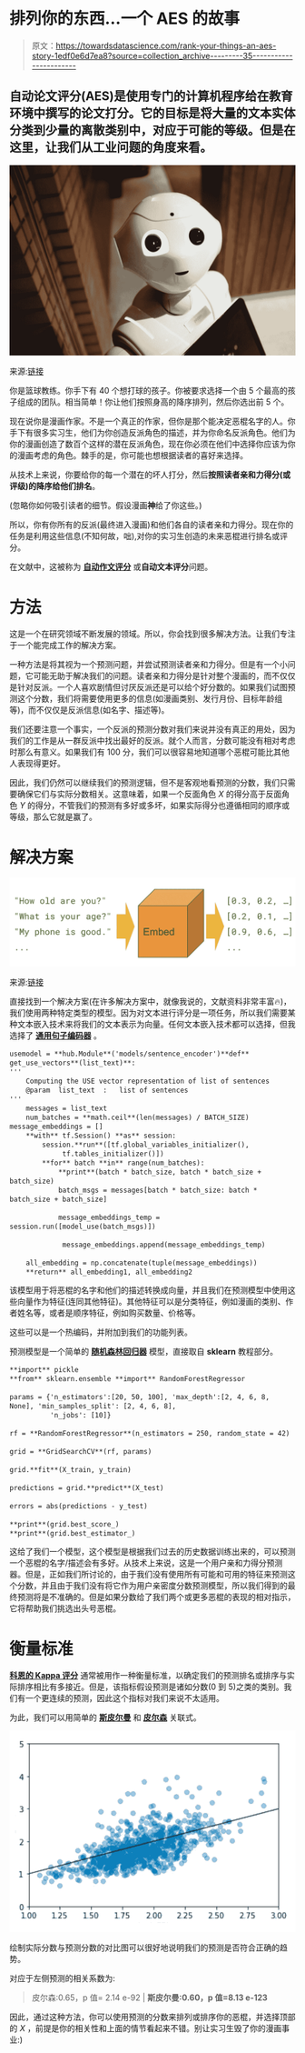 # 排列你的东西…一个 AES 的故事

> 原文：<https://towardsdatascience.com/rank-your-things-an-aes-story-1edf0e6d7ea8?source=collection_archive---------35----------------------->

## 自动论文评分(AES)是使用专门的计算机程序给在教育环境中撰写的论文打分。它的目标是将大量的文本实体分类到少量的离散类别中，对应于可能的等级。但是在这里，让我们从工业问题的角度来看。

![](img/e25d58f486ec0f668ff63165951e279f.png)

来源:[链接](https://www.pexels.com/photo/high-angle-photo-of-robot-2599244/)

你是篮球教练。你手下有 40 个想打球的孩子。你被要求选择一个由 5 个最高的孩子组成的团队。相当简单！你让他们按照身高的降序排列，然后你选出前 5 个。

现在说你是漫画作家。不是一个真正的作家，但你是那个能决定恶棍名字的人。你手下有很多实习生，他们为你创造反派角色的描述，并为你命名反派角色。他们为你的漫画创造了数百个这样的潜在反派角色，现在你必须在他们中选择你应该为你的漫画考虑的角色。棘手的是，你可能也想根据读者的喜好来选择。

从技术上来说，你要给你的每一个潜在的坏人打分，然后**按照读者亲和力得分(或评级)的降序给他们排名**。

(忽略你如何吸引读者的细节。假设漫画**神**给了你这些。)

所以，你有你所有的反派(最终进入漫画)和他们各自的读者亲和力得分。现在你的任务是利用这些信息(不知何故，咄),对你的实习生创造的未来恶棍进行排名或评分。

在文献中，这被称为 [**自动作文评分**](https://en.wikipedia.org/wiki/Automated_essay_scoring) 或**自动文本评分**问题。

# 方法

这是一个在研究领域不断发展的领域。所以，你会找到很多解决方法。让我们专注于一个能完成工作的解决方案。

一种方法是将其视为一个预测问题，并尝试预测读者亲和力得分。但是有一个小问题，它可能无助于解决我们的问题。读者亲和力得分是针对整个漫画的，而不仅仅是针对反派。一个人喜欢剧情但讨厌反派还是可以给个好分数的。如果我们试图预测这个分数，我们将需要使用更多的信息(如漫画类别、发行月份、目标年龄组等)，而不仅仅是反派信息(如名字、描述等)。

我们还要注意一个事实，一个反派的预测分数对我们来说并没有真正的用处，因为我们的工作是从一群反派中找出最好的反派。就个人而言，分数可能没有相对考虑时那么有意义。如果我们有 100 分，我们可以很容易地知道哪个恶棍可能比其他人表现得更好。

因此，我们仍然可以继续我们的预测逻辑，但不是客观地看预测的分数，我们只需要确保它们与实际分数相关。这意味着，如果一个反面角色 *X* 的得分高于反面角色 *Y* 的得分，不管我们的预测有多好或多坏，如果实际得分也遵循相同的顺序或等级，那么它就是赢了。

# 解决方案

![](img/069ac9b816bfa3b1a2b21e1082401775.png)

来源:[链接](https://tfhub.dev/google/universal-sentence-encoder/1)

直接找到一个解决方案(在许多解决方案中，就像我说的，文献资料非常丰富🔥)，我们使用两种特定类型的模型。因为对文本进行评分是一项任务，所以我们需要某种文本嵌入技术来将我们的文本表示为向量。任何文本嵌入技术都可以选择，但我选择了 [**通用句子编码器**](https://arxiv.org/abs/1803.11175) 。

```
usemodel = **hub.Module**('models/sentence_encoder')**def** get_use_vectors**(list_text)**:
'''
    Computing the USE vector representation of list of sentences
    @param  list_text  :   list of sentences
'''
    messages = list_text   
    num_batches = **math.ceil**(len(messages) / BATCH_SIZE)             message_embeddings = []
    **with** tf.Session() **as** session:
        session.**run**([tf.global_variables_initializer(),
             tf.tables_initializer()])    
        **for** batch **in** range(num_batches):
            **print**(batch * batch_size, batch * batch_size + batch_size)
            batch_msgs = messages[batch * batch_size: batch * batch_size + batch_size]

            message_embeddings_temp = session.run([model_use(batch_msgs)])      

             message_embeddings.append(message_embeddings_temp)

    all_embedding = np.concatenate(tuple(message_embeddings))
    **return** all_embedding1, all_embedding2
```

该模型用于将恶棍的名字和他们的描述转换成向量，并且我们在预测模型中使用这些向量作为特征(连同其他特征)。其他特征可以是分类特征，例如漫画的类别、作者姓名等，或者是顺序特征，例如购买数量、价格等。

这些可以是一个热编码，并附加到我们的功能列表。

预测模型是一个简单的 [**随机森林回归器**](https://scikit-learn.org/stable/modules/generated/sklearn.ensemble.RandomForestRegressor.html) 模型，直接取自 **sklearn** 教程部分。

```
**import** pickle
**from** sklearn.ensemble **import** RandomForestRegressor

params = {'n_estimators':[20, 50, 100], 'max_depth':[2, 4, 6, 8, None], 'min_samples_split': [2, 4, 6, 8],
          'n_jobs': [10]}

rf = **RandomForestRegressor**(n_estimators = 250, random_state = 42)

grid = **GridSearchCV**(rf, params)

grid.**fit**(X_train, y_train)

predictions = grid.**predict**(X_test)

errors = abs(predictions - y_test)

**print**(grid.best_score_)
**print**(grid.best_estimator_)
```

这给了我们一个模型，这个模型是根据我们过去的历史数据训练出来的，可以预测一个恶棍的名字/描述会有多好。从技术上来说，这是一个用户亲和力得分预测器。但是，正如我们所讨论的，由于我们没有使用所有可能和可用的特征来预测这个分数，并且由于我们没有将它作为用户亲密度分数预测模型，所以我们得到的最终预测将是不准确的。但是如果分数给了我们两个或更多恶棍的表现的相对指示，它将帮助我们挑选出头号恶棍。

# 衡量标准

[**科恩的 Kappa 评分**](https://en.wikipedia.org/wiki/Cohen%27s_kappa) 通常被用作一种衡量标准，以确定我们的预测排名或排序与实际排序相比有多接近。但是，该指标假设预测是诸如分数(0 到 5)之类的类别。我们有一个更连续的预测，因此这个指标对我们来说不太适用。

为此，我们可以用简单的 [**斯皮尔曼**](https://en.wikipedia.org/wiki/Spearman%27s_rank_correlation_coefficient) 和 [**皮尔森**](https://en.wikipedia.org/wiki/Pearson_correlation_coefficient) 关联式。

![](img/98742a7ffc8cab0e72a4e023fc38959e.png)

绘制实际分数与预测分数的对比图可以很好地说明我们的预测是否符合正确的趋势。

对应于左侧预测的相关系数为:

> 皮尔森:0.65，p 值= 2.14 e-92 | **斯皮尔曼:0.60，p 值=8.13 e-123**

因此，通过这种方法，你可以使用预测的分数来排列或排序你的恶棍，并选择顶部的 *X* ，前提是你的相关性和上面的情节看起来不错。别让实习生毁了你的漫画事业:)